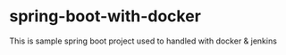 # spring-boot-with-docker
This is sample spring boot project used to handled with docker &amp; jenkins 
